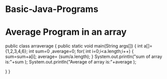 # Basic-Java-Programs
# Average Program in an array 

public class arraverage 
{
public static void main(String args[])
{
	int a[]= {1,2,3,4,6};
	int sum=0 ,average=0;
	for( int i=0;i<a.length;i++)
	{ 
		sum=sum+a[i];
		average= (sum/a.length);
	}
	System.out.println("sum of array is:"+sum );
	System.out.println("Average of array is:"+average );
  
}
}

